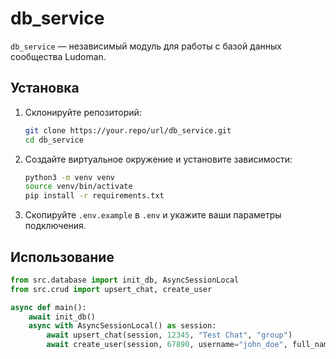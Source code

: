 # db_service

`db_service` — независимый модуль для работы с базой данных сообщества Ludoman.

## Установка

1. Склонируйте репозиторий:
   ```bash
   git clone https://your.repo/url/db_service.git
   cd db_service
   ```
2. Создайте виртуальное окружение и установите зависимости:
   ```bash
   python3 -m venv venv
   source venv/bin/activate
   pip install -r requirements.txt
   ```
3. Скопируйте `.env.example` в `.env` и укажите ваши параметры подключения.

## Использование

```python
from src.database import init_db, AsyncSessionLocal
from src.crud import upsert_chat, create_user

async def main():
    await init_db()
    async with AsyncSessionLocal() as session:
        await upsert_chat(session, 12345, "Test Chat", "group")
        await create_user(session, 67890, username="john_doe", full_name="John Doe")
```
